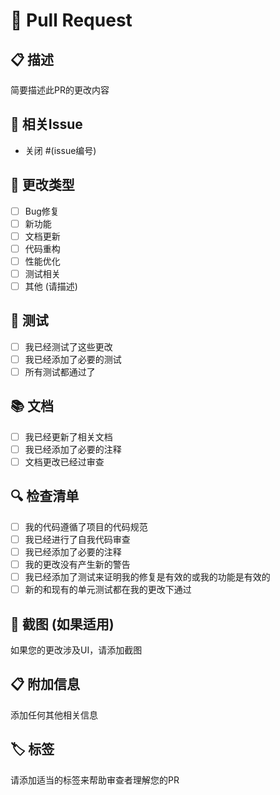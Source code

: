 # 🔄 Pull Request

## 📋 描述
简要描述此PR的更改内容

## 🔗 相关Issue
- 关闭 #(issue编号)

## 🎯 更改类型
- [ ] Bug修复
- [ ] 新功能
- [ ] 文档更新
- [ ] 代码重构
- [ ] 性能优化
- [ ] 测试相关
- [ ] 其他 (请描述)

## 🧪 测试
- [ ] 我已经测试了这些更改
- [ ] 我已经添加了必要的测试
- [ ] 所有测试都通过了

## 📚 文档
- [ ] 我已经更新了相关文档
- [ ] 我已经添加了必要的注释
- [ ] 文档更改已经过审查

## 🔍 检查清单
- [ ] 我的代码遵循了项目的代码规范
- [ ] 我已经进行了自我代码审查
- [ ] 我已经添加了必要的注释
- [ ] 我的更改没有产生新的警告
- [ ] 我已经添加了测试来证明我的修复是有效的或我的功能是有效的
- [ ] 新的和现有的单元测试都在我的更改下通过

## 📸 截图 (如果适用)
如果您的更改涉及UI，请添加截图

## 📋 附加信息
添加任何其他相关信息

## 🏷️ 标签
请添加适当的标签来帮助审查者理解您的PR
